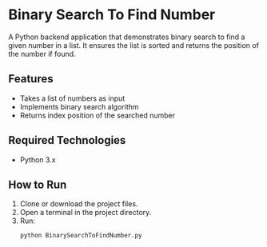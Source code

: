 # Binary Search To Find Number

A Python backend application that demonstrates binary search to find a given number in a list. It ensures the list is sorted and returns the position of the number if found.

## Features
- Takes a list of numbers as input
- Implements binary search algorithm
- Returns index position of the searched number

## Required Technologies
- Python 3.x

## How to Run
1. Clone or download the project files.  
2. Open a terminal in the project directory.  
3. Run:
   ```bash
   python BinarySearchToFindNumber.py
